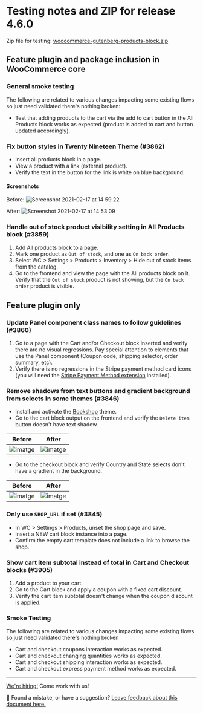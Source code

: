 # Testing notes and ZIP for release 4.6.0

Zip file for testing: [woocommerce-gutenberg-products-block.zip](https://github.com/woocommerce/woocommerce-gutenberg-products-block/files/6069952/woocommerce-gutenberg-products-block.zip)

## Feature plugin and package inclusion in WooCommerce core

### General smoke testing

The following are related to various changes impacting some existing flows so just need validated there's nothing broken:

-   Test that adding products to the cart via the add to cart button in the All Products block works as expected (product is added to cart and button updated accordingly).

### Fix button styles in Twenty Nineteen Theme (#3862)

-   Insert all products block in a page.
-   View a product with a link (external product).
-   Verify the text in the button for the link is white on blue background.

#### Screenshots

Before:
![Screenshot 2021-02-17 at 14 59 22](https://user-images.githubusercontent.com/90977/108222645-e2a89500-7130-11eb-8f50-9ccd7a987948.png)

After:
![Screenshot 2021-02-17 at 14 53 09](https://user-images.githubusercontent.com/90977/108222653-e3d9c200-7130-11eb-8cc9-1a9810df9c32.png)

### Handle out of stock product visibility setting in All Products block (#3859)

1. Add All products block to a page.
2. Mark one product as `Out of stock`, and one as `On back order`.
3. Select WC > Settings > Products > Inventory > Hide out of stock items from the catalog.
4. Go to the frontend and view the page with the All products block on it. Verify that the `Out of stock` product is not showing, but the `On back order` product is visible.

## Feature plugin only

### Update Panel component class names to follow guidelines (#3860)

1. Go to a page with the Cart and/or Checkout block inserted and verify there are no visual regressions. Pay special attention to elements that use the Panel component (Coupon code, shipping selector, order summary, etc).
2. Verify there is no regressions in the Stripe payment method card icons (you will need the [Stripe Payment Method extension](https://woocommerce.com/products/stripe/) installed).

### Remove shadows from text buttons and gradient background from selects in some themes (#3846)

-   Install and activate the [Bookshop](https://woocommerce.com/products/bookshop/) theme.
-   Go to the cart block output on the frontend and verify the `Delete item` button doesn't have text shadow.

| Before                                                                                                          | After                                                                                                           |
| --------------------------------------------------------------------------------------------------------------- | --------------------------------------------------------------------------------------------------------------- |
| ![imatge](https://user-images.githubusercontent.com/3616980/107967337-4609ba00-6fad-11eb-9dd9-f4929f699bff.png) | ![imatge](https://user-images.githubusercontent.com/3616980/107967434-633e8880-6fad-11eb-9e7d-6dc21c8f3984.png) |

-   Go to the checkout block and verify Country and State selects don't have a gradient in the background.

| Before                                                                                                          | After                                                                                                           |
| --------------------------------------------------------------------------------------------------------------- | --------------------------------------------------------------------------------------------------------------- |
| ![imatge](https://user-images.githubusercontent.com/3616980/107967156-1195fe00-6fad-11eb-95ca-d9379e7ff794.png) | ![imatge](https://user-images.githubusercontent.com/3616980/107967052-ef03e500-6fac-11eb-8a76-e2ac0a73ce46.png) |

### Only use `SHOP_URL` if set (#3845)

-   In WC > Settings > Products, unset the shop page and save.
-   Insert a NEW cart block instance into a page.
-   Confirm the empty cart template does not include a link to browse the shop.

### Show cart item subtotal instead of total in Cart and Checkout blocks (#3905)

1. Add a product to your cart.
2. Go to the Cart block and apply a coupon with a fixed cart discount.
3. Verify the cart item subtotal doesn't change when the coupon discount is applied.

### Smoke Testing

The following are related to various changes impacting some existing flows so just need validated there's nothing broken

-   Cart and checkout coupons interaction works as expected.
-   Cart and checkout changing quantities works as expected.
-   Cart and checkout shipping interaction works as expected.
-   Cart and checkout express payment method works as expected.

<!-- FEEDBACK -->

---

[We're hiring!](https://woocommerce.com/careers/) Come work with us!

🐞 Found a mistake, or have a suggestion? [Leave feedback about this document here.](https://github.com/woocommerce/woocommerce-gutenberg-products-block/issues/new?assignees=&labels=type%3A+documentation&template=--doc-feedback.md&title=Feedback%20on%20./docs/testing/releases/460.md)

<!-- /FEEDBACK -->

